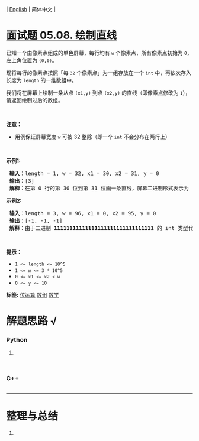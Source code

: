 | [English](README_EN.md) | 简体中文 |

# [面试题 05.08. 绘制直线](https://leetcode.cn/problems/draw-line-lcci)
<p>已知一个由像素点组成的单色屏幕，每行均有 <code>w</code> 个像素点，所有像素点初始为 <code>0</code>，左上角位置为 <code>(0,0)</code>。</p>

<p>现将每行的像素点按照「每 <code>32</code> 个像素点」为一组存放在一个 <code>int</code> 中，再依次存入长度为 <code>length</code> 的一维数组中。</p>

<p>我们将在屏幕上绘制一条从点 <code>(x1,y)</code> 到点 <code>(x2,y)</code> 的直线（即像素点修改为 <code>1</code>），请返回绘制过后的数组。</p>

<p>&nbsp;</p>

<p><strong>注意：</strong></p>

<ul>
	<li>用例保证屏幕宽度 <code>w</code> 可被 32 整除（即一个 <code>int</code> 不会分布在两行上）</li>
</ul>

<p>&nbsp;</p>

<p><strong>示例1:</strong></p>

<pre>
<strong> 输入</strong>：length = 1, w = 32, x1 = 30, x2 = 31, y = 0
<strong> 输出</strong>：[3]
<strong> 解释</strong>：在第 0 行的第 30 位到第 31 位画一条直线，屏幕二进制形式表示为 [00000000000000000000000000000011]，因此返回 [3]
</pre>

<p><strong>示例2:</strong></p>

<pre>
<strong> 输入</strong>：length = 3, w = 96, x1 = 0, x2 = 95, y = 0
<strong> 输出</strong>：[-1, -1, -1]
<strong> 解释</strong>：由于二进制 <strong>11111111111111111111111111111111</strong> 的 int 类型代表 -1，因此返回 [-1,-1,-1]</pre>

<p>&nbsp;</p>

<p><strong>提示：</strong></p>

<ul>
	<li><code>1 &lt;= length &lt;= 10^5</code></li>
	<li><code>1 &lt;= w &lt;= 3 * 10^5</code></li>
	<li><code>0 &lt;= x1 &lt;= x2 &lt; w</code></li>
	<li><code>0 &lt;= y &lt;= 10</code></li>
</ul>

**标签:**  [位运算](https://leetcode.cn/tag/bit-manipulation) [数组](https://leetcode.cn/tag/array) [数学](https://leetcode.cn/tag/math) 
# 解题思路 √

### Python

1. 

```python

```


```python

```

### C++

```cpp

```

---



# 整理与总结

1. 